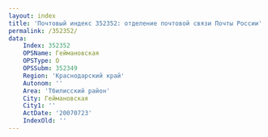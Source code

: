 ```yaml
---
layout: index
title: 'Почтовый индекс 352352: отделение почтовой связи Почты России'
permalink: /352352/
data:
    Index: 352352
    OPSName: Геймановская
    OPSType: О
    OPSSubm: 352349
    Region: 'Краснодарский край'
    Autonom: ''
    Area: 'Тбилисский район'
    City: Геймановская
    City1: ''
    ActDate: '20070723'
    IndexOld: ''
---
```

